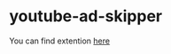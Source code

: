 # youtube-ad-skipper



You can find extention [here](https://chrome.google.com/webstore/detail/youtube-ad-skipper/jkboihlnedihckbjohaeiollighbpddo)
